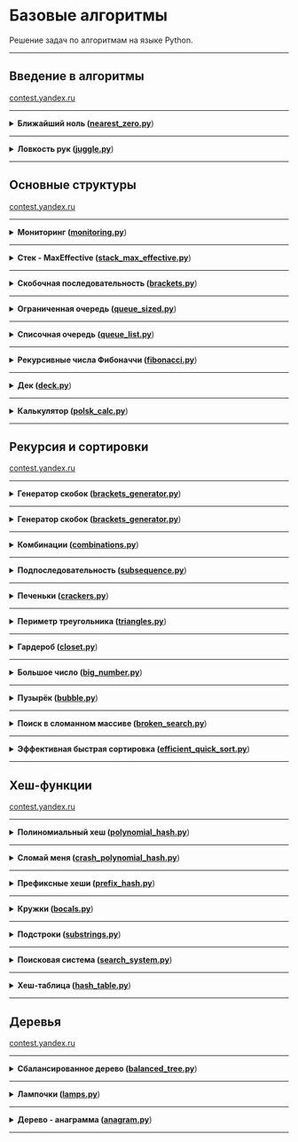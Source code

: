 # Базовые алгоритмы

Решение задач по алгоритмам на языке Python.

---

## Введение в алгоритмы

[contest.yandex.ru](https://contest.yandex.ru/contest/22450/problems/)

---

<details>
<summary>
<b>Ближайший ноль (<a href="sprint_1/nearest_zero.py">nearest_zero.py</a></b>)
</summary>

#### Условие
Улица, на которой хочет жить Тимофей, имеет длину n, то есть состоит из n одинаковых идущих подряд участков. 
На каждом участке либо уже построен дом, либо участок пустой. 
Тимофей ищет место для строительства своего дома. 
Он очень общителен и не хочет жить далеко от других людей, живущих на этой улице.

Чтобы оптимально выбрать место для строительства, 
Тимофей хочет для каждого участка знать расстояние до ближайшего пустого участка. 
(Для пустого участка эта величина будет равна нулю –— расстояние до самого себя).

Ваша задача –— помочь Тимофею посчитать искомые расстояния. 
Для этого у вас есть карта улицы. 
Дома в городе Тимофея нумеровались в том порядке, в котором строились, 
поэтому их номера на карте никак не упорядочены. Пустые участки обозначены нулями.

#### Формат ввода
В первой строке дана длина улицы —– n (1 ≤ n ≤ 106). 
В следующей строке записаны n целых неотрицательных чисел — номера домов и обозначения пустых участков на карте (нули). 
Гарантируется, что в последовательности есть хотя бы один нуль. 
Номера домов (положительные числа) уникальны и не превосходят 10^9.

#### Формат вывода
Для каждого из участков выведите расстояние до ближайшего нуля. 
Числа выводите в одну строку, разделяя их пробелами.

#### Пример
<table><tbody>
  <tr>
    <td><b>Ввод</b></td>
    <td><b>Вывод</b></td>
  </tr>
  <tr>
    <td valign='top'>
5<br>
0 1 4 9 0<br>

</td>
  <td valign='top'>
0 1 2 1 0<br>
</td>
  </tr>
</tbody></table>

</details>

---

<details>
<summary>
<b>Ловкость рук (<a href="sprint_1/juggle.py">juggle.py</a></b>)
</summary>

#### Условие
Гоша и Тимофей нашли необычный тренажёр для скоростной печати и хотят освоить его. 
Тренажёр представляет собой поле из клавиш 4× 4, в котором на каждом раунде появляется конфигурация цифр и точек. 
На клавише написана либо точка, либо цифра от 1 до 9. 
В момент времени t игрок должен одновременно нажать на все клавиши, на которых написана цифра t. 
Гоша и Тимофей могут нажать в один момент времени на k клавиш каждый. 
Если в момент времени t были нажаты все нужные клавиши, то игроки получают 1 балл.

Найдите число баллов, которое смогут заработать Гоша и Тимофей, если будут нажимать на клавиши вдвоём.

#### Формат ввода
В первой строке дано целое число k (1 ≤ k ≤ 5).

В четырёх следующих строках задан вид тренажёра –— по 4 символа в каждой строке. 
Каждый символ —– либо точка, либо цифра от 1 до 9. 
Символы одной строки идут подряд и не разделены пробелами.

#### Формат вывода
Выведите единственное число –— максимальное количество баллов, которое смогут набрать Гоша и Тимофей.

#### Пример
<table><tbody>
  <tr>
    <td><b>Ввод</b></td>
    <td><b>Вывод</b></td>
  </tr>
  <tr>
    <td valign='top'>
3<br>
1231<br>
2..2<br>
2..2<br>
2..2<br>

</td>
  <td valign='top'>
2<br>
</td>
  </tr>
</tbody></table>

</details>

---

## Основные структуры 

[contest.yandex.ru](https://contest.yandex.ru/contest/22779/problems/)

---

<details>
<summary>
<b>Мониторинг (<a href="sprint_2/monitoring.py">monitoring.py</a></b>)
</summary>

#### Условие
Алла получила задание, связанное с мониторингом работы различных серверов. 
Требуется понять, сколько времени обрабатываются определённые запросы на конкретных серверах. 
Эту информацию нужно хранить в матрице, где номер столбца соответствуют идентификатору запроса, 
а номер строки — идентификатору сервера. Алла перепутала строки и столбцы местами. 
С каждым бывает. Помогите ей исправить баг.

Есть матрица размера m × n. Нужно написать функцию, которая её транспонирует.

Транспонированная матрица получается из исходной заменой строк на столбцы.

#### Формат ввода
В первой строке задано число n — количество строк матрицы.
Во второй строке задано m — число столбцов, m и n не превосходят 1000. В следующих n строках задана матрица. 
Числа в ней не превосходят по модулю 1000.

#### Формат вывода
Напечатайте транспонированную матрицу в том же формате, который задан во входных данных. 
Каждая строка матрицы выводится на отдельной строке, элементы разделяются пробелами.

#### Пример
<table><tbody>
  <tr>
    <td><b>Ввод</b></td>
    <td><b>Вывод</b></td>
  </tr>
  <tr>
    <td valign='top'>
4<br>
3<br>
1 2 3<br>
0 2 6<br>
7 4 1<br>
2 7 0<br>

</td>
  <td valign='top'>
1 0 7 2<br>
2 2 4 7<br>
3 6 1 0<br>
</td>
  </tr>
</tbody></table>

</details>

---

<details>
<summary>
<b>Стек - MaxEffective (<a href="sprint_2/stack_max_effective.py">stack_max_effective.py</a></b>)
</summary>

#### Условие
Реализуйте класс `StackMaxEffective`, 
поддерживающий операцию определения максимума среди элементов в стеке. 
Сложность операции должна быть O(1). Для пустого стека операция должна возвращать `None`. 
При этом `push(x)` и `pop()` также должны выполняться за константное время.

#### Формат ввода
В первой строке записано одно число — количество команд, оно не превосходит 100000. 
Далее идут команды по одной в строке. Команды могут быть следующих видов:

* `push(x)` — добавить число x в стек;
* `pop()` — удалить число с вершины стека;
* `get_max()` — напечатать максимальное число в стеке;

Если стек пуст, при вызове команды get_max нужно напечатать «None», для команды pop — «error».

#### Формат вывода
Для каждой команды `get_max()` напечатайте результат её выполнения. 
Если стек пустой, для команды `get_max()` напечатайте «None». 
Если происходит удаление из пустого стека — напечатайте «error»

#### Пример
<table><tbody>
  <tr>
    <td><b>Ввод</b></td>
    <td><b>Вывод</b></td>
  </tr>
  <tr>
    <td valign="top">
10<br>
pop<br>
pop<br>
push 4<br>
push -5<br>
push 7<br>
pop<br>
pop<br>
get_max<br>
pop<br>
get_max<br>
</td>
    <td valign="top">
error<br>
error<br>
4<br>
None<br>
</td>
  </tr>
</tbody></table>

</details>

---

<details>
<summary>
<b>Скобочная последовательность (<a href="sprint_2/brackets.py">brackets.py</a></b>)
</summary>

#### Условие
Вот какую задачу Тимофей предложил на собеседовании одному из кандидатов. Если вы с ней ещё не сталкивались, то наверняка столкнётесь –— она довольно популярная.

Дана скобочная последовательность. Нужно определить, правильная ли она.

Будем придерживаться такого определения:

* пустая строка —– правильная скобочная последовательность;
* правильная скобочная последовательность, взятая в скобки одного типа, –— правильная скобочная последовательность;
* правильная скобочная последовательность с приписанной слева или справа правильной скобочной последовательностью —– тоже правильная.

На вход подаётся последовательность из скобок трёх видов: [], (), {}.
Напишите функцию `is_correct_bracket_seq`, которая принимает на вход скобочную последовательность и возвращает `True`, 
если последовательность правильная, а иначе `False`.

#### Формат ввода
На вход подаётся одна строка, содержащая скобочную последовательность. Скобки записаны подряд, без пробелов.

#### Формат вывода
Выведите «True» или «False».

#### Пример
<table><tbody>
  <tr>
    <td><b>Ввод</b></td>
    <td><b>Вывод</b></td>
  </tr>
  <tr>
    <td valign="top">
{[()]}
</td>
    <td valign="top">
True
</td>
  </tr>
<tr>
    <td valign="top">
{}
</td>
    <td valign="top">
True
</td>
  </tr>
</tbody></table>

</details>

---

<details>
<summary>
<b>Ограниченная очередь (<a href="sprint_2/queue_sized.py">queue_sized.py</a></b>)
</summary>

#### Условие
Астрологи объявили день очередей ограниченного размера. 
Тимофею нужно написать класс `MyQueueSized`, который принимает параметр `max_size`, 
означающий максимально допустимое количество элементов в очереди.

Помогите ему —– реализуйте программу, которая будет эмулировать работу такой очереди.
Функции, которые надо поддержать, описаны в формате ввода.

#### Формат ввода
В первой строке записано одно число — количество команд, оно не превосходит 5000.
Во второй строке задан максимально допустимый размер очереди, он не превосходит 5000.
Далее идут команды по одной на строке. Команды могут быть следующих видов:

* `push(x)` — добавить число x в очередь;
* `pop()` — удалить число из очереди и вывести на печать;
* `peek()` — напечатать первое число в очереди;
* `size()` — вернуть размер очереди;
При превышении допустимого размера очереди нужно вывести «error». 
При вызове операций `pop()` или `peek()` для пустой очереди нужно вывести «None».

#### Формат вывода
Напечатайте результаты выполнения нужных команд, по одному на строке.

#### Пример
<table><tbody>
  <tr>
    <td><b>Ввод</b></td>
    <td><b>Вывод</b></td>
  </tr>
  <tr>
    <td valign="top">
8<br>
2<br>
peek<br>
push 5<br>
push 2<br>
peek<br>
size<br>
size<br>
push 1<br>
size<br>

</td>
    <td valign="top">
None<br>
5<br>
2<br>
2<br>
error<br>
2<br>

</td>
  </tr>
</tbody></table>

</details>

---

<details>
<summary>
<b>Списочная очередь (<a href="sprint_2/queue_list.py">queue_list.py</a></b>)
</summary>

#### Условие
Любимый вариант очереди Тимофея — очередь, написанная с использованием связного списка. 
Помогите ему с реализацией. Очередь должна поддерживать выполнение трёх команд:

* `get()` — вывести элемент, находящийся в голове очереди, и удалить его. Если очередь пуста, то вывести «error».
* `put(x)` — добавить число x в очередь
* `size()` — вывести текущий размер очереди

#### Формат ввода
В первой строке записано количество команд n — целое число, не превосходящее 1000. 
В каждой из следующих n строк записаны команды по одной строке.

#### Формат вывода
Выведите ответ на каждый запрос по одному в строке.

#### Пример
<table><tbody>
  <tr>
    <td><b>Ввод</b></td>
    <td><b>Вывод</b></td>
  </tr>
  <tr>
    <td valign="top">
10<br>
put -34<br>
put -23<br>
get<br>
size<br>
get<br>
size<br>
get<br>
get<br>
put 80<br>
size<br>

</td>
    <td valign="top">
-34<br>
1<br>
-23<br>
0<br>
error<br>
error<br>
1<br>

</td>
  </tr>
</tbody></table>

</details>

---

<details>
<summary>
<b>Рекурсивные числа Фибоначчи (<a href="sprint_2/fibonacci.py">fibonacci.py</a></b>)
</summary>

#### Условие
У Тимофея было n стажёров. 
Каждый стажёр хотел быть лучше своих предшественников, 
поэтому стажёр делал столько коммитов, 
сколько делали два предыдущих стажёра в сумме. 
Два первых стажёра были менее инициативными —– они сделали по одному коммиту.

Определите, сколько кода напишет следующий стажёр.
Решение должно быть реализовано рекурсивно.

#### Формат ввода
На вход подаётся n — целое число в диапазоне от 0 до 32.

#### Формат вывода
Нужно вывести, сколько кода напишет следующий стажёр.

#### Пример
<table><tbody>
  <tr>
    <td><b>Ввод</b></td>
    <td><b>Вывод</b></td>
  </tr>
  <tr>
    <td valign="top">
3
</td>
    <td valign="top">
3
</td>
  </tr>
  <tr>
    <td valign="top">
0
</td>
    <td valign="top">
1
</td>
  </tr>
  <tr>
    <td valign="top">
1
</td>
    <td valign="top">
1
</td>
  </tr>
</tbody></table>

</details>

---

<details>
<summary>
<b>Дек (<a href="sprint_2/deck.py">deck.py</a></b>)
</summary>

#### Условие

Гоша реализовал структуру данных Дек, максимальный размер которого определяется заданным числом. 
Методы `push_back(x)`, `push_front(x)`, `pop_back()`, `pop_front()` работали корректно. 
Но, если в деке было много элементов, программа работала очень долго. 
Дело в том, что не все операции выполнялись за O(1). 
Помогите Гоше! Напишите эффективную реализацию.

**Внимание: при реализации нельзя использовать связный список.**

#### Формат ввода
В первой строке записано количество команд n — целое число, не превосходящее 100000. Во второй строке записано число m — максимальный размер дека. Он не превосходит 50000. В следующих n строках записана одна из команд:

* `push_back(value)` – добавить элемент в конец дека. Если в деке уже находится максимальное число элементов, вывести «error».
* `push_front(value)` – добавить элемент в начало дека. Если в деке уже находится максимальное число элементов, вывести «error».
* `pop_front()` – вывести первый элемент дека и удалить его. Если дек был пуст, то вывести «error».
* `pop_back()` – вывести последний элемент дека и удалить его. Если дек был пуст, то вывести «error».
`value` — целое число, по модулю не превосходящее 1000.

#### Формат вывода
Выведите результат выполнения каждой команды на отдельной строке. 
Для успешных запросов `push_back(x)` и `push_front(x)` ничего выводить не надо.

#### Пример
<table><tbody>
  <tr>
    <td><b>Ввод</b></td>
    <td><b>Вывод</b></td>
  </tr>
  <tr>
    <td valign="top">
4<br>
4<br>
push_front 861<br>
push_front -819<br>
pop_back<br>
pop_back<br>

</td>
    <td valign="top">
861<br>
-819<br>

</td>
  </tr>
</tbody></table>

</details>

---

<details>
<summary>
<b>Калькулятор (<a href="sprint_2/polsk_calc.py">polsk_calc.py</a></b>)
</summary>

#### Условие
Задание связано с обратной польской нотацией. 
Она используется для парсинга арифметических выражений. 
Еще её иногда называют постфиксной нотацией.

В постфиксной нотации операнды расположены перед знаками операций.

**Пример:**

10 2 4 * 

означает 10 - 2 * 4 и равно 2

Разберём последний пример подробнее:

Знак * стоит сразу после чисел 2 и 4, значит к ним нужно применить операцию, которую этот знак обозначает, то есть перемножить эти два числа. В результате получим 8.

После этого выражение приобретёт вид:

10 8 -

Операцию «минус» нужно применить к двум идущим перед ней числам, то есть 10 и 8. В итоге получаем 2.

Рассмотрим алгоритм более подробно. Для его реализации будем использовать стек.

Для вычисления значения выражения, записанного в обратной польской нотации, 
нужно считывать выражение слева направо и придерживаться следующих шагов:

1. Обработка входного символа:
Если на вход подан операнд, он помещается на вершину стека.
Если на вход подан знак операции, то эта операция выполняется над требуемым количеством значений, взятых из стека в порядке добавления. Результат выполненной операции помещается на вершину стека.
2. Если входной набор символов обработан не полностью, перейти к шагу 1.
3. После полной обработки входного набора символов результат вычисления выражения находится в вершине стека. Если в стеке осталось несколько чисел, то надо вывести только верхний элемент.

**Замечание про отрицательные числа и деление:** 
в этой задаче под делением понимается математическое целочисленное деление. 
Это значит, что округление всегда происходит вниз. 
А именно: если a / b = c, то b ⋅ c — это наибольшее число, 
которое не превосходит a и одновременно делится без остатка на b.

Например, -1 / 3 = -1. Будьте осторожны: в C++, Java и Go, например, деление чисел работает иначе.

В текущей задаче гарантируется, что деления на отрицательное число нет.

#### Формат ввода
В единственной строке дано выражение, записанное в обратной польской нотации. Числа и арифметические операции записаны через пробел.

На вход могут подаваться операции: +, -, *, / и числа, по модулю не превосходящие 10000.

Гарантируется, что значение промежуточных выражений в тестовых данных по модулю не больше 50000.

#### Формат вывода
Выведите единственное число — значение выражения.

#### Пример
<table><tbody>
  <tr>
    <td><b>Ввод</b></td>
    <td><b>Вывод</b></td>
  </tr>
  <tr>
    <td valign="top">
2 1 + 3 *

</td>
    <td valign="top">
9

</td>
  </tr>
</tbody></table>

</details>

---

## Рекурсия и сортировки 

[contest.yandex.ru](https://contest.yandex.ru/contest/23638/problems/)

---

<details>
<summary>
<b>Генератор скобок (<a href="sprint_3/brackets_generator.py">brackets_generator.py</a></b>)
</summary>

#### Условие
Рита по поручению Тимофея наводит порядок в правильных скобочных последовательностях (ПСП),
состоящих только из круглых скобок (). 
Для этого ей надо сгенерировать все ПСП длины 2n в алфавитном порядке —– 
алфавит состоит из ( и ) и открывающая скобка идёт раньше закрывающей.

Помогите Рите —– напишите программу, 
которая по заданному n выведет все ПСП в нужном порядке.


Рассмотрим второй пример. Надо вывести ПСП из четырёх символов. Таких всего две:

* (())
* ()()

(()) идёт раньше ()(), так как первый символ у них одинаковый, а на второй позиции у первой ПСП стоит (, который идёт раньше ).

#### Формат ввода
На вход функция принимает n — целое число от 0 до 10.

#### Формат вывода
Функция должна напечатать все возможные скобочные последовательности заданной длины в алфавитном (лексикографическом) порядке.

#### Пример
<table><tbody>
  <tr>
    <td><b>Ввод</b></td>
    <td><b>Вывод</b></td>
  </tr>
  <tr>
    <td valign="top">
3<br>

</td>
    <td valign="top">
((()))<br>
(()())<br>
(())()<br>
()(())<br>
()()()<br>

</td>
  </tr>
</tbody></table>

</details>

---

<details>
<summary>
<b>Генератор скобок (<a href="sprint_3/brackets_generator.py">brackets_generator.py</a></b>)
</summary>

#### Условие
Рита по поручению Тимофея наводит порядок в правильных скобочных последовательностях (ПСП),
состоящих только из круглых скобок (). 
Для этого ей надо сгенерировать все ПСП длины 2n в алфавитном порядке —– 
алфавит состоит из ( и ) и открывающая скобка идёт раньше закрывающей.

Помогите Рите —– напишите программу, 
которая по заданному n выведет все ПСП в нужном порядке.


Рассмотрим второй пример. Надо вывести ПСП из четырёх символов. Таких всего две:

* (())
* ()()

(()) идёт раньше ()(), так как первый символ у них одинаковый, а на второй позиции у первой ПСП стоит (, который идёт раньше ).

#### Формат ввода
На вход функция принимает n — целое число от 0 до 10.

#### Формат вывода
Функция должна напечатать все возможные скобочные последовательности заданной длины в алфавитном (лексикографическом) порядке.

#### Пример
<table><tbody>
  <tr>
    <td><b>Ввод</b></td>
    <td><b>Вывод</b></td>
  </tr>
  <tr>
    <td valign="top">
3<br>

</td>
    <td valign="top">
((()))<br>
(()())<br>
(())()<br>
()(())<br>
()()()<br>

</td>
  </tr>
</tbody></table>

</details>

---

<details>
<summary>
<b>Комбинации (<a href="sprint_3/combinations.py">combinations.py</a></b>)
</summary>

#### Условие
На клавиатуре старых мобильных телефонов каждой цифре соответствовало несколько букв. 

Примерно так:
2:'abc',
3:'def',
4:'ghi',
5:'jkl',
6:'mno',
7:'pqrs',
8:'tuv',
9:'wxyz'

Вам известно в каком порядке были нажаты кнопки телефона, без учета повторов. 
Напечатайте все комбинации букв, которые можно набрать такой последовательностью нажатий.

#### Формат ввода
На вход подается строка, состоящая из цифр 2-9 включительно. Длина строки не превосходит 10 символов.

#### Формат вывода
Выведите все возможные комбинации букв через пробел.

#### Пример
<table><tbody>
  <tr>
    <td><b>Ввод</b></td>
    <td><b>Вывод</b></td>
  </tr>
  <tr>
    <td valign="top">
23<br>

</td>
    <td valign="top">
ad ae af bd be bf cd ce cf<br>

</td>
  </tr>
</tbody></table>

</details>

---

<details>
<summary>
<b>Подпоследовательность (<a href="sprint_3/subsequence.py">subsequence.py</a></b>)
</summary>

#### Условие
Гоша любит играть в игру «Подпоследовательность»: 
даны 2 строки, и нужно понять, является ли первая из них подпоследовательностью второй.

Когда строки достаточно длинные, очень трудно получить ответ на этот вопрос, 
просто посмотрев на них. Помогите Гоше написать функцию, которая решает эту задачу.

#### Формат ввода
В первой строке записана строка s.

Во второй —- строка t.

Обе строки состоят из маленьких латинских букв, длины строк не превосходят 150000. 
Строки могут быть пустыми.

#### Формат вывода
Выведите True, если s является подпоследовательностью t, иначе —– False.

#### Пример
<table><tbody>
  <tr>
    <td><b>Ввод</b></td>
    <td><b>Вывод</b></td>
  </tr>
  <tr>
    <td valign="top">
abc<br>
ahbgdcu<br>

</td>
    <td valign="top">
True<br>

</td>
  </tr>
</tbody></table>

</details>

---

<details>
<summary>
<b>Печеньки (<a href="sprint_3/crackers.py">crackers.py</a></b>)
</summary>

#### Условие
К Васе в гости пришли одноклассники. Его мама решила угостить ребят печеньем.

Но не всё так просто. Печенья могут быть разного размера. 
А у каждого ребёнка есть фактор жадности —– минимальный размер печенья, 
которое он возьмёт. Нужно выяснить, сколько ребят останутся довольными в лучшем случае, 
когда они действуют оптимально.

Каждый ребёнок может взять не больше одного печенья.

#### Формат ввода
В первой строке записано n —– количество детей.

Во второй —– n чисел, разделённых пробелом, каждое из которых –— фактор жадности ребёнка. 
Это натуральные числа, не превосходящие 1000.

В следующей строке записано число m –— количество печенек.

Далее —– m натуральных чисел, разделённых пробелом —– размеры печенек. 
Размеры печенек не превосходят 1000.

Оба числа n и m не превосходят 10000.
#### Формат вывода
Нужно вывести одно число –— количество детей, которые останутся довольными

#### Пример
<table><tbody>
  <tr>
    <td><b>Ввод</b></td>
    <td><b>Вывод</b></td>
  </tr>
  <tr>
    <td valign="top">
2<br>
1 2<br>
3<br>
2 1 3<br>

</td>
    <td valign="top">
2<br>

</td>
  </tr>
</tbody></table>

</details>

---

<details>
<summary>
<b>Периметр треугольника (<a href="sprint_3/triangles.py">triangles.py</a></b>)
</summary>

#### Условие
Перед сном Рита решила поиграть в игру на телефоне. 
Дан массив целых чисел, в котором каждый элемент обозначает длину стороны треугольника. 
Нужно определить максимально возможный периметр треугольника, 
составленного из сторон с длинами из заданного массива. 
Помогите Рите скорее закончить игру и пойти спать.

Напомним, что из трёх отрезков с длинами a ≤ b ≤ c можно составить треугольник, 
если выполнено неравенство треугольника: c < a + b

Разберём пример:
даны длины сторон 6, 3, 3, 2. Попробуем в качестве наибольшей стороны выбрать 6. 
Неравенство треугольника не может выполниться, 
так как остались 3, 3, 2 —– максимальная сумма из них равна 6.

Без шестёрки оставшиеся три отрезка уже образуют треугольник со сторонами 3, 3, 2.
Неравенство выполняется: 3 < 3 + 2. Периметр равен 3 + 3 + 2 = 8.

#### Формат ввода
В первой строке записано количество отрезков n, 3≤ n≤ 10000.

Во второй строке записано n натуральных чисел, не превосходящих 10 000, –— длины отрезков.

#### Формат вывода
Нужно вывести одно число —– наибольший периметр треугольника.

#### Пример
<table><tbody>
  <tr>
    <td><b>Ввод</b></td>
    <td><b>Вывод</b></td>
  </tr>
  <tr>
    <td valign="top">
4<br>
6 3 3 2<br>

</td>
    <td valign="top">
8<br>

</td>
  </tr>
</tbody></table>

</details>

---

<details>
<summary>
<b>Гардероб (<a href="sprint_3/closet.py">closet.py</a></b>)
</summary>

#### Условие
Рита решила оставить у себя одежду только трёх цветов: розового, жёлтого и малинового. 
После того как вещи других расцветок были убраны, 
Рита захотела отсортировать свой новый гардероб по цветам. 
Сначала должны идти вещи розового цвета, потом —– жёлтого, и в конце —– малинового. 
Помогите Рите справиться с этой задачей.

Примечание: попробуйте решить задачу за один проход по массиву!

#### Формат ввода
В первой строке задано количество предметов в гардеробе: n –— оно не превосходит 1000000.
Во второй строке даётся массив, в котором указан цвет для каждого предмета.
Розовый цвет обозначен 0, жёлтый —– 1, малиновый –— 2.

#### Формат вывода
Нужно вывести в строку через пробел цвета предметов в правильном порядке.

#### Пример
<table><tbody>
  <tr>
    <td><b>Ввод</b></td>
    <td><b>Вывод</b></td>
  </tr>
  <tr>
    <td valign="top">
7<br>
0 2 1 2 0 0 1<br>

</td>
    <td valign="top">
0 0 0 1 1 2 2<br>

</td>
  </tr>
</tbody></table>

</details>

---

<details>
<summary>
<b>Большое число (<a href="sprint_3/big_number.py">big_number.py</a></b>)
</summary>

#### Условие
Вечером ребята решили поиграть в игру «Большое число».

Даны числа. Нужно определить, какое самое большое число можно из них составить.

#### Формат ввода
В первой строке записано n — количество чисел. Оно не превосходит 100.
Во второй строке через пробел записаны n неотрицательных чисел, каждое из которых не превосходит 1000.

#### Формат вывода
Нужно вывести самое большое число, которое можно составить из данных чисел.

#### Пример
<table><tbody>
  <tr>
    <td><b>Ввод</b></td>
    <td><b>Вывод</b></td>
  </tr>
  <tr>
    <td valign="top">
3<br>
15 56 2<br>

</td>
    <td valign="top">
56215<br>

</td>
  </tr>
</tbody></table>

</details>

---

<details>
<summary>
<b>Пузырёк (<a href="sprint_3/bubble.py">bubble.py</a></b>)
</summary>

#### Условие
Чтобы выбрать самый лучший алгоритм для решения задачи, Гоша продолжил изучать разные сортировки. 
На очереди сортировка пузырьком — https://ru.wikipedia.org/wiki/Сортировка_пузырьком

Её алгоритм следующий (сортируем по неубыванию):

На каждой итерации проходим по массиву, поочередно сравнивая пары соседних элементов. 
Если элемент на позиции i больше элемента на позиции i + 1, меняем их местами. 
После первой итерации самый большой элемент всплывёт в конце массива.
Проходим по массиву, выполняя указанные действия до тех пор, 
пока на очередной итерации не окажется, что обмены больше не нужны, 
то есть массив уже отсортирован.
После не более чем n – 1 итераций выполнение алгоритма заканчивается, 
так как на каждой итерации хотя бы один элемент оказывается на правильной позиции.

Помогите Гоше написать код алгоритма.

#### Формат ввода
В первой строке на вход подаётся натуральное число n — длина массива, 2 ≤ n ≤ 1000.
Во второй строке через пробел записано n целых чисел.
Каждое из чисел по модулю не превосходит 1000.

Обратите внимание, что считывать нужно только 2 строки: значение n и входной массив.

#### Формат вывода
После каждого прохода по массиву, на котором какие-то элементы меняются местами, 
выводите его промежуточное состояние.
Таким образом, если сортировка завершена за k меняющих массив итераций, 
то надо вывести k строк по n чисел в каждой — элементы массива после каждой из итераций.
Если массив был изначально отсортирован, то просто выведите его.

#### Пример
<table><tbody>
  <tr>
    <td><b>Ввод</b></td>
    <td><b>Вывод</b></td>
  </tr>
  <tr>
    <td valign="top">
5<br>
4 3 9 2 1<br>

</td>
    <td valign="top">
3 4 2 1 9<br>
3 2 1 4 9<br>
2 1 3 4 9<br>
1 2 3 4 9<br>

</td>
  </tr>
</tbody></table>

</details>

---

<details>
<summary>
<b>Поиск в сломанном массиве (<a href="sprint_3/broken_search.py">broken_search.py</a></b>)
</summary>

#### Условие
Алла ошиблась при копировании из одной структуры данных в другую. 
Она хранила массив чисел в кольцевом буфере. 
Массив был отсортирован по возрастанию, 
и в нём можно было найти элемент за логарифмическое время. 
Алла скопировала данные из кольцевого буфера в обычный массив, 
но сдвинула данные исходной отсортированной последовательности. 
Теперь массив не является отсортированным. 
Тем не менее нужно обеспечить возможность находить в нем элемент за O(log n).
Можно предполагать, что в массиве только уникальные элементы.

#### Формат ввода
Функция принимает массив натуральных чисел и искомое число k. 
Длина массива не превосходит 10000. 
Элементы массива и число k не превосходят по значению 10000.

В примерах:
В первой строке записано число n — длина массива.
Во второй строке записано положительное число k — искомый элемент. 
Далее в строку через пробел записано n натуральных чисел – элементы массива.

#### Формат вывода
Функция должна вернуть индекс элемента, равного k, 
если такой есть в массиве (нумерация с нуля). 
Если элемент не найден, функция должна вернуть − 1.
Изменять массив нельзя.

#### Пример
<table><tbody>
  <tr>
    <td><b>Ввод</b></td>
    <td><b>Вывод</b></td>
  </tr>
  <tr>
    <td valign="top">
9<br>
5<br>
19 21 100 101 1 4 5 7 12<br>

</td>
    <td valign="top">
6

</td>
  </tr>
</tbody></table>

</details>

---

<details>
<summary>
<b>Эффективная быстрая сортировка (<a href="sprint_3/efficient_quick_sort.py">efficient_quick_sort.py</a></b>)
</summary>

#### Условие
Тимофей решил организовать соревнование по спортивному программированию, 
чтобы найти талантливых стажёров. 
Задачи подобраны, участники зарегистрированы, тесты написаны. 
Осталось придумать, как в конце соревнования будет определяться победитель.


Каждый участник имеет уникальный логин. 
Когда соревнование закончится, к нему будут привязаны два показателя: 
количество решённых задач P_i и размер штрафа F_i. 
Штраф начисляется за неудачные попытки и время, затраченное на задачу.


Тимофей решил сортировать таблицу результатов следующим образом: 
при сравнении двух участников выше будет идти тот, у которого решено больше задач. 
При равенстве числа решённых задач первым идёт участник с меньшим штрафом. 
Если же и штрафы совпадают, то первым будет тот, 
у которого логин идёт раньше в алфавитном (лексикографическом) порядке.


Тимофей заказал толстовки для победителей и накануне поехал за ними в магазин. 
В своё отсутствие он поручил вам реализовать алгоритм быстрой сортировки (англ. quick sort) для таблицы результатов. Так как Тимофей любит спортивное программирование и не любит зря расходовать оперативную память, то ваша реализация сортировки не может потреблять O(n) дополнительной памяти для промежуточных данных (такая модификация быстрой сортировки называется "in-place").


**Как работает in-place quick sort**

Как и в случае обычной быстрой сортировки, которая использует дополнительную память, 
необходимо выбрать опорный элемент (англ. pivot), а затем переупорядочить массив.
Сделаем так, чтобы сначала шли элементы, не превосходящие опорного, а затем —– большие опорного.


Затем сортировка вызывается рекурсивно для двух полученных частей. 
Именно на этапе разделения элементов на группы в обычном алгоритме используется дополнительная память. 
Теперь разберёмся, как реализовать этот шаг in-place.

Пусть мы как-то выбрали опорный элемент. Заведём два указателя left и right, 
которые изначально будут указывать на левый и правый концы отрезка соответственно. 
Затем будем двигать левый указатель вправо до тех пор, пока он указывает на элемент, 
меньший опорного. Аналогично двигаем правый указатель влево, пока он стоит на элементе,
превосходящем опорный. 
В итоге окажется, что левее от left все элементы точно принадлежат первой группе, 
а правее от right — второй. Элементы, на которых стоят указатели, нарушают порядок. 
Поменяем их местами (в большинстве языков программирования используется функция swap()) 
и продвинем указатели на следующие элементы. 
Будем повторять это действие до тех пор, пока left и right не столкнутся.

#### Формат ввода
В первой строке задано число участников n, 1 ≤ n ≤ 100 000.
В каждой из следующих n строк задана информация про одного из участников.
i-й участник описывается тремя параметрами:

* уникальным логином (строкой из маленьких латинских букв длиной не более 20)
* числом решённых задач P_i
* штрафом Fi

Fi и Pi — целые числа, лежащие в диапазоне от 0 до 10^9.

#### Формат вывода
Для отсортированного списка участников выведите по порядку их логины по одному в строке.

#### Пример
<table><tbody>
  <tr>
    <td><b>Ввод</b></td>
    <td><b>Вывод</b></td>
  </tr>
  <tr>
    <td valign="top">
5<br>
alla 4 100<br>
gena 6 1000<br>
gosha 2 90<br>
rita 2 90<br>
timofey 4 80<br>

</td>
    <td valign="top">
gena<br>
timofey<br>
alla<br>
gosha<br>
rita<br>

</td>
  </tr>
</tbody></table>

</details>

---

## Хеш-функции

[contest.yandex.ru](https://contest.yandex.ru/contest/23991/problems/)

---

<details>
<summary>
<b>Полиномиальный хеш (<a href="sprint_4/polynomial_hash.py">polynomial_hash.py</a></b>)
</summary>

#### Условие
Алле очень понравился алгоритм вычисления полиномиального хеша. 
Помогите ей написать функцию, вычисляющую хеш строки s. 
В данной задаче необходимо использовать в качестве значений отдельных символов их коды в таблице ASCII.

#### Формат ввода
В первой строке дано число a (1 ≤ a ≤ 1000) –— основание, по которому считается хеш.

Во второй строке дано число m (1 ≤ m ≤ 109) –— модуль.

В третьей строке дана строка s (0 ≤ |s| ≤ 106), состоящая из больших и маленьких латинских букв.

#### Формат вывода
Выведите целое неотрицательное число –— хеш заданной строки.


#### Пример
<table><tbody>
  <tr>
    <td><b>Ввод</b></td>
    <td><b>Вывод</b></td>
  </tr>
  <tr>
    <td valign="top">
123<br>
100003<br>
a<br>

</td>
    <td valign="top">
97<br>

</td>
  </tr>
</tbody></table>

</details>

---

<details>
<summary>
<b>Сломай меня (<a href="sprint_4/crash_polynomial_hash.py">crash_polynomial_hash.py</a></b>)
</summary>

#### Условие
Гоша написал программу, которая сравнивает строки исключительно по их хешам. 
Если хеш равен, то и строки равны. 
Тимофей увидел это безобразие и поручил вам сломать программу Гоши, чтобы остальным неповадно было.

В этой задаче вам надо будет лишь найти две различные строки, 
которые для заданной хеш-функции будут давать одинаковое значение.

#### Формат ввода
В задаче единственный тест без ввода

#### Формат вывода
Отправьте две строки, по одной в строке. Строки могут состоять только из маленьких латинских букв и не должны превышать в длину 1000 знаков каждая. Код отправлять не требуется. Строки из примера использовать нельзя.

Пример вывода:

* ezhgeljkablzwnvuwqvp
* gbpdcvkumyfxillgnqrv


</details>


---

<details>
<summary>
<b>Префиксные хеши (<a href="sprint_4/prefix_hash.py">prefix_hash.py</a></b>)
</summary>

#### Условие
Алла не остановилась на достигнутом –— 
теперь она хочет научиться быстро вычислять хеши произвольных подстрок данной строки. 
Помогите ей!

На вход поступают запросы на подсчёт хешей разных подстрок. 
Ответ на каждый запрос должен выполняться за O(1). 
Допустимо в начале работы программы сделать предподсчёт для дальнейшей работы со строкой.

В данной задаче необходимо использовать в качестве значений отдельных символов их коды в таблице ASCII.

#### Формат ввода
В первой строке дано число a (1 ≤ a ≤ 1000) –— основание, 
по которому считается хеш. 
Во второй строке дано число m (1 ≤ m ≤ 107) –— модуль. 
В третьей строке дана строка s (0 ≤ |s| ≤ 106), состоящая из больших и маленьких латинских букв.

В четвертой строке дано число запросов t –— натуральное число от 1 до 105. 
В каждой из следующих t строк записаны через пробел два числа l и r –— индексы начала и конца очередной подстроки. 
(1 ≤ l ≤ r ≤ |s|).

#### Формат вывода
Для каждого запроса выведите на отдельной строке хеш заданной в запросе подстроки.

#### Пример
<table><tbody>
  <tr>
    <td><b>Ввод</b></td>
    <td><b>Вывод</b></td>
  </tr>
  <tr>
    <td valign="top">
1000<br>
1000009<br>
abcdefgh<br>
7<br>
1 1<br>
1 5<br>
2 3<br>
3 4<br>
4 4<br>
1 8<br>
5 8<br>


</td>
    <td valign="top">
97<br>
225076<br>
98099<br>
99100<br>
100<br>
436420<br>
193195<br>

</td>
  </tr>
</tbody></table>

</details>

---

<details>
<summary>
<b>Кружки (<a href="sprint_4/bocals.py">bocals.py</a></b>)
</summary>

#### Условие
В компании, где работает Тимофей, 
заботятся о досуге сотрудников и устраивают различные кружки по интересам. 
Когда кто-то записывается на занятие, в лог вносится название кружка.

По записям в логе составьте список всех кружков, 
в которые ходит хотя бы один человек.

#### Формат ввода
В первой строке даётся натуральное число n, не превосходящее 10 000 –— количество записей в логе.

В следующих n строках —– названия кружков.

#### Формат вывода
Выведите уникальные названия кружков по одному на строке, в порядке появления во входных данных.


#### Пример
<table><tbody>
  <tr>
    <td><b>Ввод</b></td>
    <td><b>Вывод</b></td>
  </tr>
  <tr>
    <td valign="top">
8<br>
вышивание крестиком<br>
рисование мелками на парте<br>
настольный керлинг<br>
настольный керлинг<br>
кухня африканского племени ужасмай<br>
тяжелая атлетика<br>
таракановедение<br>
таракановедение<br>

</td>
    <td valign="top">
вышивание крестиком<br>
рисование мелками на парте<br>
настольный керлинг<br>
кухня африканского племени ужасмай<br>
тяжелая атлетика<br>
таракановедение<br>


</td>
  </tr>
</tbody></table>

</details>

---

<details>
<summary>
<b>Подстроки (<a href="sprint_4/substrings.py">substrings.py</a></b>)
</summary>

#### Условие
На вход подается строка. 
Нужно определить длину наибольшей подстроки, которая не содержит повторяющиеся символы.

#### Формат ввода
Одна строка, состоящая из строчных латинских букв. Длина строки не превосходит 10 000.

#### Формат вывода
Выведите натуральное число —– ответ на задачу.


#### Пример
<table><tbody>
  <tr>
    <td><b>Ввод</b></td>
    <td><b>Вывод</b></td>
  </tr>
  <tr>
    <td valign="top">
abcabcbb<br>

</td>
    <td valign="top">
3<br>


</td>
  </tr>
</tbody></table>

</details>

---

<details>
<summary>
<b>Поисковая система (<a href="sprint_4/search_system.py">search_system.py</a></b>)
</summary>

#### Условие
Тимофей пишет свою поисковую систему.

Имеется n документов, каждый из которых представляет собой текст из слов. 
По этим документам требуется построить поисковый индекс. 
На вход системе будут подаваться запросы. 
Запрос —– некоторый набор слов. 
По запросу надо вывести 5 самых релевантных документов.

Релевантность документа оценивается следующим образом: 
для каждого уникального слова из запроса берётся число его вхождений в документ, 
полученные числа для всех слов из запроса суммируются. 
Итоговая сумма и является релевантностью документа. 
Чем больше сумма, тем больше документ подходит под запрос.

Сортировка документов на выдаче производится по убыванию релевантности. 
Если релевантности документов совпадают —– то по возрастанию их порядковых номеров в базе 
(то есть во входных данных).

#### Формат ввода
В первой строке дано натуральное число n —– количество документов в базе (1 ≤ n ≤ 104).

Далее в n строках даны документы по одному в строке. Каждый документ состоит из нескольких слов, 
слова отделяются друг от друга одним пробелом и состоят из маленьких латинских букв. 
Длина одного текста не превосходит 1000 символов. Текст не бывает пустым.

В следующей строке дано число запросов —– натуральное число m (1 ≤ m ≤ 104). 
В следующих m строках даны запросы по одному в строке. 
Каждый запрос состоит из одного или нескольких слов. 
Запрос не бывает пустым. 
Слова отделяются друг от друга одним пробелом и состоят из маленьких латинских букв. 
Число символов в запросе не превосходит 100.

#### Формат вывода
Для каждого запроса выведите на одной строке номера пяти самых релевантных документов. 
Если нашлось менее пяти документов, то выведите столько, сколько нашлось. 
Документы с релевантностью 0 выдавать не нужно.

#### Пример
<table><tbody>
  <tr>
    <td><b>Ввод</b></td>
    <td><b>Вывод</b></td>
  </tr>
  <tr>
    <td valign="top">
3<br>
i love coffee<br>
coffee with milk and sugar<br>
free tea for everyone<br>
3<br>
i like black coffee without milk<br>
everyone loves new year<br>
mary likes black coffee without milk<br>

</td>
    <td valign="top">
1 2<br>
3<br>
2 1<br>

</td>
  </tr>
</tbody></table>

</details>

---

<details>
<summary>
<b>Хеш-таблица (<a href="sprint_4/hash_table.py">hash_table.py</a></b>)
</summary>

#### Условие
Тимофей, как хороший руководитель, 
хранит информацию о зарплатах своих сотрудников в базе данных и постоянно её обновляет. 
Он поручил вам написать реализацию хеш-таблицы, 
чтобы хранить в ней базу данных с зарплатами сотрудников.

Хеш-таблица должна поддерживать следующие операции: 

* `put key value` —– добавление пары ключ-значение. Если заданный ключ уже есть в таблице, то соответствующее ему значение обновляется. 
* `get key` –— получение значения по ключу. Если ключа нет в таблице, то вывести «None». Иначе вывести найденное значение. 
* `delete key` –— удаление ключа из таблицы. Если такого ключа нет, то вывести «None», иначе вывести хранимое по данному ключу значение и удалить ключ.

В таблице хранятся уникальные ключи.

Требования к реализации: 

* Нельзя использовать имеющиеся в языках программирования реализации хеш-таблиц 
(std::unordered_map в С++, dict в Python, HashMap в Java, и т. д.)
* Число хранимых в таблице ключей не превосходит 10^5.
* Разрешать коллизии следует с помощью метода цепочек или с помощью открытой адресации.
* Все операции должны выполняться за O(1) в среднем.
* Поддерживать рехеширование и масштабирование хеш-таблицы не требуется.
* Ключи и значения, id сотрудников и их зарплата, —– целые числа. Поддерживать произвольные хешируемые типы не требуется.

#### Формат ввода
В первой строке задано общее число запросов к таблице n (1≤ n≤ 106).

В следующих n строках записаны запросы, которые бывают трех видов –— `get`, `put`, `delete` 
—– как описано в условии.

Все ключи и значения –— целые неотрицательные числа, не превосходящие 10^9.

#### Формат вывода
На каждый запрос вида `get` и `delete` выведите ответ на него в отдельной строке.


#### Пример
<table><tbody>
  <tr>
    <td><b>Ввод</b></td>
    <td><b>Вывод</b></td>
  </tr>
  <tr>
    <td valign="top">
10<br>
get 1<br>
put 1 10<br>
put 2 4<br>
get 1<br>
get 2<br>
delete 2<br>
get 2<br>
put 1 5<br>
get 1<br>
delete 2<br>

</td>
    <td valign="top">
None<br>
10<br>
4<br>
4<br>
None<br>
5<br>
None<br>

</td>
  </tr>
</tbody></table>

</details>

---

## Деревья

[contest.yandex.ru](https://contest.yandex.ru/contest/24809/problems/)

---

<details>
<summary>
<b>Сбалансированное дерево (<a href="sprint_5/balanced_tree.py">balanced_tree.py</a></b>)
</summary>

#### Условие
Гоше очень понравилось слушать рассказ Тимофея про деревья. 
Особенно часть про сбалансированные деревья. 
Он решил написать функцию, которая определяет, сбалансировано ли дерево.
Дерево считается сбалансированным, 
если левое и правое поддеревья каждой вершины отличаются по высоте не больше, чем на единицу.

#### Формат ввода
На вход подается корень дерева.

#### Формат вывода
Функция должна вернуть максимальное значение яркости в узле дерева.

</details>

---

<details>
<summary>
<b>Лампочки (<a href="sprint_5/lamps.py">lamps.py</a></b>)
</summary>

#### Условие
Гоша повесил на стену гирлянду в виде бинарного дерева, 
в узлах которого находятся лампочки. У каждой лампочки есть своя яркость. 
Уровень яркости лампочки соответствует числу, расположенному в узле дерева. 
Помогите Гоше найти самую яркую лампочку в гирлянде, то есть такую, у которой яркость наибольшая.

#### Формат ввода
На вход подается корень дерева.

#### Формат вывода
Функция должна вернуть True, если дерево сбалансировано в соответствии с критерием из условия, иначе - False.

</details>

---

<details>
<summary>
<b>Дерево - анаграмма (<a href="sprint_5/anagram.py">anagram.py</a></b>)
</summary>

#### Условие
Гоша и Алла играют в игру «Удивительные деревья». 
Помогите ребятам определить, является ли дерево, которое им встретилось, деревом-анаграммой?
Дерево называется анаграммой, если оно симметрично относительно своего центра

#### Формат ввода
На вход подается корень дерева.

#### Формат вывода
Функция должна вернуть True если дерево является анаграммой. Иначе - False.

</details>

---